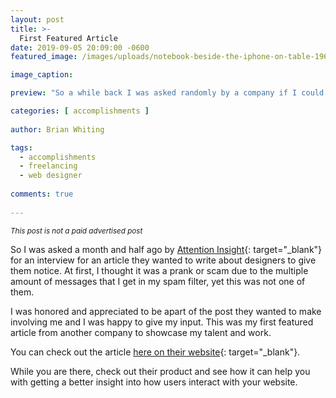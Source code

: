 ```yaml
---
layout: post
title: >-
  First Featured Article
date: 2019-09-05 20:09:00 -0600
featured_image: /images/uploads/notebook-beside-the-iphone-on-table-196644.jpg

image_caption: 

preview: "So a while back I was asked randomly by a company if I could be featured in an article by them for their company and it was a first. It was a major accomplishment for me to be featured on another company website."

categories: [ accomplishments ]
  
author: Brian Whiting

tags:
  - accomplishments
  - freelancing
  - web designer
  
comments: true
  
---
```


<small>*This post is not a paid advertised post*</small>

So I was asked a month and half ago by [Attention Insight](https://www.attentioninsight.com/){: target="_blank"} for an interview for an article they wanted to write about designers to give them notice. At first, I thought it was a prank or scam due to the multiple amount of messages that I get in my spam filter, yet this was not one of them.

I was honored and appreciated to be apart of the post they wanted to make involving me and I was happy to give my input. This was my first featured article from another company to showcase my talent and work.

You can check out the article [here on their website](https://www.attentioninsight.com/why-good-design-matters/bringing-attention-to-the-small-details/){: target="_blank"}.

While you are there, check out their product and see how it can help you with getting a better insight into how users interact with your website.